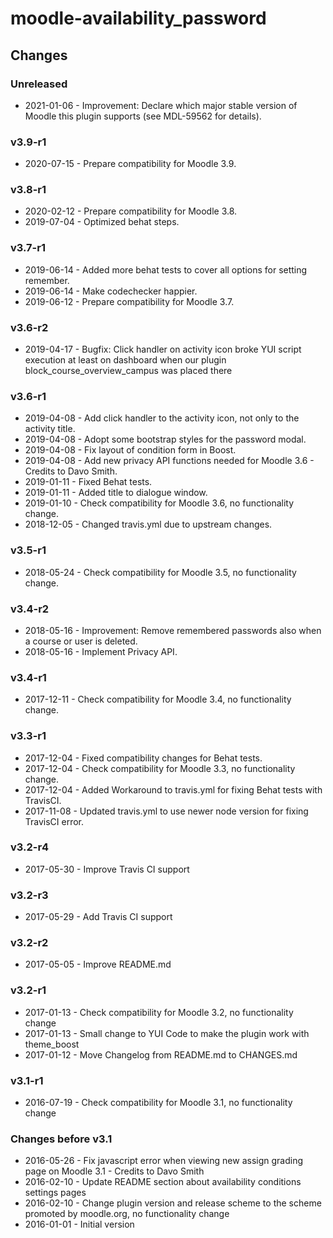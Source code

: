 moodle-availability_password
============================

Changes
-------

### Unreleased

* 2021-01-06 - Improvement: Declare which major stable version of Moodle this plugin supports (see MDL-59562 for details).

### v3.9-r1

* 2020-07-15 - Prepare compatibility for Moodle 3.9.

### v3.8-r1

* 2020-02-12 - Prepare compatibility for Moodle 3.8.
* 2019-07-04 - Optimized behat steps.

### v3.7-r1

* 2019-06-14 - Added more behat tests to cover all options for setting remember.
* 2019-06-14 - Make codechecker happier.
* 2019-06-12 - Prepare compatibility for Moodle 3.7.

### v3.6-r2

* 2019-04-17 - Bugfix: Click handler on activity icon broke YUI script execution at least on dashboard when our plugin block_course_overview_campus was placed there

### v3.6-r1

* 2019-04-08 - Add click handler to the activity icon, not only to the activity title.
* 2019-04-08 - Adopt some bootstrap styles for the password modal.
* 2019-04-08 - Fix layout of condition form in Boost.
* 2019-04-08 - Add new privacy API functions needed for Moodle 3.6 - Credits to Davo Smith.
* 2019-01-11 - Fixed Behat tests.
* 2019-01-11 - Added title to dialogue window.
* 2019-01-10 - Check compatibility for Moodle 3.6, no functionality change.
* 2018-12-05 - Changed travis.yml due to upstream changes.

### v3.5-r1

* 2018-05-24 - Check compatibility for Moodle 3.5, no functionality change.

### v3.4-r2

* 2018-05-16 - Improvement: Remove remembered passwords also when a course or user is deleted.
* 2018-05-16 - Implement Privacy API.

### v3.4-r1

* 2017-12-11 - Check compatibility for Moodle 3.4, no functionality change.

### v3.3-r1

* 2017-12-04 - Fixed compatibility changes for Behat tests.
* 2017-12-04 - Check compatibility for Moodle 3.3, no functionality change.
* 2017-12-04 - Added Workaround to travis.yml for fixing Behat tests with TravisCI.
* 2017-11-08 - Updated travis.yml to use newer node version for fixing TravisCI error.

### v3.2-r4

* 2017-05-30 - Improve Travis CI support

### v3.2-r3

* 2017-05-29 - Add Travis CI support


### v3.2-r2

* 2017-05-05 - Improve README.md

### v3.2-r1

* 2017-01-13 - Check compatibility for Moodle 3.2, no functionality change
* 2017-01-13 - Small change to YUI Code to make the plugin work with theme_boost
* 2017-01-12 - Move Changelog from README.md to CHANGES.md

### v3.1-r1

* 2016-07-19 - Check compatibility for Moodle 3.1, no functionality change

### Changes before v3.1

* 2016-05-26 - Fix javascript error when viewing new assign grading page on Moodle 3.1 - Credits to Davo Smith
* 2016-02-10 - Update README section about availability conditions settings pages
* 2016-02-10 - Change plugin version and release scheme to the scheme promoted by moodle.org, no functionality change
* 2016-01-01 - Initial version
